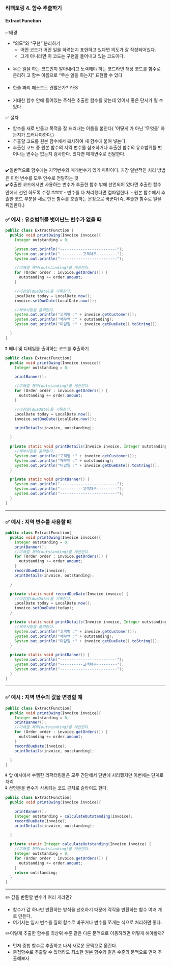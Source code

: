 ### 리팩토링 4. 함수 추출하기
####  Extract Function

✅배경

- “의도”와 “구현” 분리하기
  - 어떤 코드가 어떤 일을 하려는지 표현하고 있다면 의도가 잘 작성되어있다.
  - 그게 아니라면 이 코드는 구현을 들어내고 있는 코드이다.
####
- 무슨 일을 하는 코드인지 알아내려고 노력해야 하는 코드라면 해당 코드를 함수로 분리하
  고 함수 이름으로 “무슨 일을 하는지” 표현할 수 있다
####
- 한줄 짜리 메소드도 괜찮은가? YES
####
- 거대한 함수 안에 들어있는 주석은 추출한 함수를 찾는데 있어서 좋은 단서가 될 수 있다


✅ 절차

- 함수를 새로 만들고 목적을 잘 드러내는 이름을 붙인다( '어떻게'가 아닌 '무엇을' 하는지가 드러나야한다.)
- 추출할 코드를 원본 함수에서 복사하여 새 함수에 붙여 넣는다.
- 추출한 코드 중 원본 함수의 지역 변수를 참조하거나 추출한 함수의 유효범위를 벗어나는 변수는 없는지 검사한다. 있다면 매개변수로 전달한다.
<br>
✔️일반적으로 함수에는 지역변수와 매개변수가 있기 마련이다. 가장 일반적인 처리 방법은 이런 변수를 모두 인수로 전달하는 것
<br>
✔️추출한 코드에서만 사용하는 변수가 추출한 함수 밖에 선언되어 있다면 추출한 함수 안에서 선언 하도록 수정
####
- 변수를 다 처리했다면 컴파일한다.
- 원본 함수에서 추출한 코드 부분을 새로 만든 함수를 호출하는 문장으로 바꾼다(즉, 추출한 함수로 일을 위임한다.)






### ✅ 예시 : 유효범위를 벗어난느 변수가 없을 때

```java
public class ExtractFunction {
  public void printOwing(Invoice invoice){
    Integer outstanding = 0;

    System.out.println("-------------------------");
    System.out.println("----------고객채무---------");
    System.out.println("-------------------------");

    //미해결 채무(outstanding)를 계산한다.
    for (Order order : invoice.getOrders()) {
      outstanding += order.amount;
    }

    //마감일(dueDate)을 기록한다.
    LocalDate today = LocalDate.now();
    invoice.setDueDate(LocalDate.now());

    //세부사항을 출력한다.
    System.out.println("고객명 :" + invoice.getCustomer());
    System.out.println("채무액 :" + outstanding);
    System.out.println("마감일 :" + invoice.getDueDate().toString());

  }
}
```
⏬ 배너 및 디테일를 출력하는 코드를 추출하기
```java
public class ExtractFunction{
  public void printOwing(Invoice invoice){
    Integer outstanding = 0;

    printBanner();

    //미해결 채무(outstanding)를 계산한다.
    for (Order order : invoice.getOrders()) {
      outstanding += order.amount;
    }

    //마감일(dueDate)을 기록한다.
    LocalDate today = LocalDate.now();
    invoice.setDueDate(LocalDate.now());

    printDetails(invoice, outstanding);

  }

  private static void printDetails(Invoice invoice, Integer outstanding) {
    //세부사항을 출력한다.
    System.out.println("고객명 :" + invoice.getCustomer());
    System.out.println("채무액 :" + outstanding);
    System.out.println("마감일 :" + invoice.getDueDate().toString());
  }

  private static void printBanner() {
    System.out.println("-------------------------");
    System.out.println("----------고객채무---------");
    System.out.println("-------------------------");
  }
}
```
---

### ✅ 예시 : 지역 변수를 사용할 때

```java
public class ExtractFunction{
  public void printOwing(Invoice invoice){
    Integer outstanding = 0;
    printBanner();
    //미해결 채무(outstanding)를 계산한다.
    for (Order order : invoice.getOrders()) {
      outstanding += order.amount;
    }
    recordDueDate(invoice);
    printDetails(invoice, outstanding);

  }

  private static void recordDueDate(Invoice invoice) {
    //마감일(dueDate)을 기록한다.
    LocalDate today = LocalDate.now();
    invoice.setDueDate(today);
  }

  private static void printDetails(Invoice invoice, Integer outstanding) {
    //세부사항을 출력한다.
    System.out.println("고객명 :" + invoice.getCustomer());
    System.out.println("채무액 :" + outstanding);
    System.out.println("마감일 :" + invoice.getDueDate().toString());
  }

  private static void printBanner() {
    System.out.println("-------------------------");
    System.out.println("----------고객채무---------");
    System.out.println("-------------------------");
  }
}
```
---

### ✅ 예시 : 지역 변수의 값을 변경할 떄

```java
public class ExtractFunction{
  public void printOwing(Invoice invoice){
    Integer outstanding = 0;
    printBanner();
    //미해결 채무(outstanding)를 계산한다.
    for (Order order : invoice.getOrders()) {
      outstanding += order.amount;
    }
    recordDueDate(invoice);
    printDetails(invoice, outstanding);

  }
}
```
⏬ 앞 예시에서 수행한 리팩터링들은 모두 간단해서 단번에 처리했지만 이번에는 단계로 처리<br>
⏬ 선언문을 변수가 사용되는 코드 근처로 슬라이드 한다.

```java
public class ExtractFunction{
  public void printOwing(Invoice invoice){

    printBanner();
    Integer outstanding = calculateOutstanding(invoice);
    recordDueDate(invoice);
    printDetails(invoice, outstanding);

  }

  private static Integer calculateOutstanding(Invoice invoice) {
    //미해결 채무(outstanding)를 계산한다.
    Integer outstanding = 0;
    for (Order order : invoice.getOrders()) {
      outstanding += order.amount;
    }
    return outstanding;
  }
}
```
--- 
✏️ 값을 반환할 변수가 여러 개라면?
- 함수가 값 하나만 반환하는 방식을 선호하기 때문에 각각을 반환하는 함수 여러 개로 만든다.
- 여기서는 임시 변수를 질의 함수로 바꾸거나 변수를 쪼개는 식으로 처리하면 좋다.

✏️이렇게 추출한 함수를 최상위 수준 같은 다른 문맥으로 이동하려면 어떻게 해야할까?
- 먼저 중첩 함수로 추출하고 나서 새로운 문맥으로 옮긴다.
- 중첩함수로 추출할 수 있더라도 최소한 원본 함수와 같은 수준의 문맥으로 먼저 추출해보자